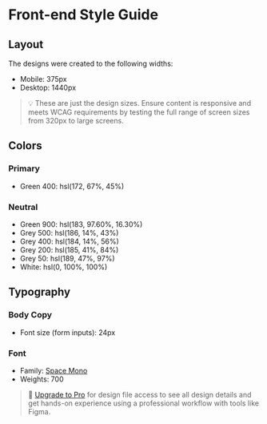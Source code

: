 # Front-end Style Guide

## Layout

The designs were created to the following widths:

- Mobile: 375px
- Desktop: 1440px

> 💡 These are just the design sizes. Ensure content is responsive and meets WCAG requirements by testing the full range of screen sizes from 320px to large screens.

## Colors

### Primary

- Green 400: hsl(172, 67%, 45%)

### Neutral

- Green 900: hsl(183, 97.60%, 16.30%)
- Grey 500: hsl(186, 14%, 43%)
- Grey 400: hsl(184, 14%, 56%)
- Grey 200: hsl(185, 41%, 84%)
- Grey 50: hsl(189, 47%, 97%)
- White: hsl(0, 100%, 100%)

## Typography

### Body Copy

- Font size (form inputs): 24px

### Font

- Family: [Space Mono](https://fonts.google.com/specimen/Space+Mono)
- Weights: 700

> 💎 [Upgrade to Pro](https://www.frontendmentor.io/pro?ref=style-guide) for design file access to see all design details and get hands-on experience using a professional workflow with tools like Figma.
